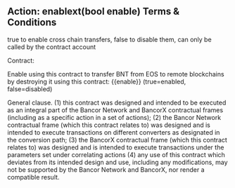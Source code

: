 ## Action: enablext(bool enable) Terms & Conditions

true to enable cross chain transfers, false to disable them, can only be called by the contract account

Contract:

Enable using this contract to transfer BNT from EOS to remote blockchains by destroying it using this contract: {{enable}} (true=enabled, false=disabled)

General clause. (1) this contract was designed and intended to be executed as an integral part of the Bancor Network and BancorX contractual frames (including as a specific action in a set of actions); (2) the Bancor Network contractual frame (which this contract relates to) was designed and is intended to execute transactions on different converters as designated in the conversion path; (3) the BancorX contractual frame (which this contract relates to) was designed and is intended to execute transactions under the parameters set under correlating actions (4) any use of this contract which deviates from its intended design and use, including any modifications, may not be supported by the Bancor Network and BancorX, nor render a compatible result.
